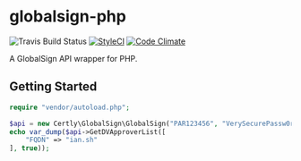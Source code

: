 # globalsign-php
![Travis Build Status](https://travis-ci.org/certly/globalsign-php.svg) [![StyleCI](https://styleci.io/repos/43564129/shield)](https://styleci.io/repos/43564129) [![Code Climate](https://codeclimate.com/github/certly/globalsign-php/badges/gpa.svg)](https://codeclimate.com/github/certly/globalsign-php)

A GlobalSign API wrapper for PHP.

## Getting Started
```php
require "vendor/autoload.php";

$api = new Certly\GlobalSign\GlobalSign("PAR123456", "VerySecurePassw0rd!", true);
echo var_dump($api->GetDVApproverList([
    "FQDN" => "ian.sh"
], true));
```
